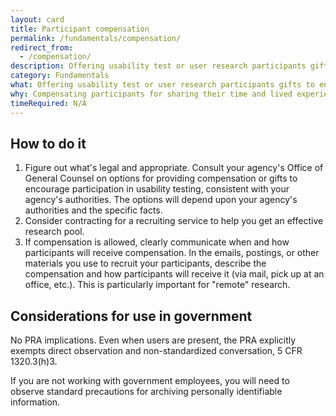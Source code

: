 ```yaml
---
layout: card
title: Participant compensation
permalink: /fundamentals/compensation/
redirect_from:
  - /compensation/
description: Offering usability test or user research participants gifts to encourage participation and to thank them for their time.
category: Fundamentals
what: Offering usability test or user research participants gifts to encourage participation and to thank them for their time.
why: Compensating participants for sharing their time and lived experience with your team often results in a more diverse, representative set of participants. Without compensation, you often end up recruiting people with a strong intrinsic interest in your website. These people may not have the same needs and experiences as a less interested pool of users. With compensation, you can encourage less interested, more representative people to participate.
timeRequired: N/A
---
```

## How to do it

1. Figure out what's legal and appropriate. Consult your agency's Office of General Counsel on options for providing compensation or gifts to encourage participation in usability testing, consistent with your agency's authorities. The options will depend upon your agency's authorities and the specific facts.
1. Consider contracting for a recruiting service to help you get an effective research pool.
1. If compensation is allowed, clearly communicate when and how participants will receive compensation. In the emails, postings, or other materials you use to recruit your participants, describe the compensation and how participants will receive it (via mail, pick up at an office, etc.). This is particularly important for "remote" research.

<section class="method--section method--section--government-considerations" markdown="1" >

## Considerations for use in government  

No PRA implications. Even when users are present, the PRA explicitly exempts direct observation and non-standardized conversation, 5 CFR 1320.3(h)3.  
  
If you are not working with government employees, you will need to observe standard precautions for archiving personally identifiable information.

</section>
